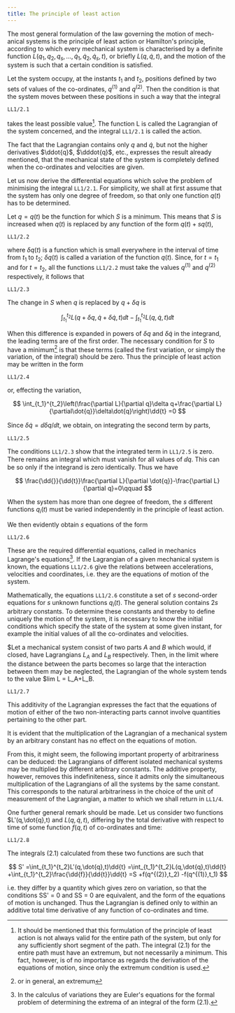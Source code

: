 ```yaml
---
title: The principle of least action
---
```


The most general formulation of the law governing the motion of mech-
anical systems is the principle of least action or Hamilton's principle, according to which every mechanical system is characterised by a definite function
$L(q_1,q_2,q_s,...,\dot{q}_1,\dot{q}_2,\dot{q}_s,t)$, or briefly $L(q,\dot{q},t)$, and the motion of the system is such that a certain condition is satisfied.

Let the system occupy, at the instants $t_1$ and $t_2$, positions defined by two
sets of values of the co-ordinates, $q^{(1)}$ and $q^{(2)}$. Then the condition is that the system moves between these positions in such a way that the integral

```load
LL1/2.1
```

takes the least possible value[^1]. The function L is called the Lagrangian of the system concerned, and the integral `LL1/2.1` is called the action.

The fact that the Lagrangian contains only $q$ and $\dot{q}$, but not the higher
derivatives $\ddot{q}$, $\dddot{q}$, etc., expresses the result already mentioned, that the mechanical state of the system is completely defined when the co-ordinates and velocities are given.

Let us now derive the differential equations which solve the problem of minimising the integral `LL1/2.1`. For simplicity, we shall at first assume that the system has only one degree of freedom, so that only one function $q(t)$ has to
be determined.

Let $q = q(t)$ be the function for which $S$ is a minimum. This means that $S$ is increased when $q(t)$ is replaced by any function of the form $q(t)+sq(t)$, 

```load
LL1/2.2
```

where $\delta q(t)$ is a function which is small everywhere in the interval of time from $t_1$ to $t_2$; $\delta q(t)$ is called a variation of the function $q(t)$. Since, for $t = t_1$ and for $t = t_2$, all the functions `LL1/2.2` must take the values $q^{(1)}$ and $q^{(2)}$ respectively, it follows that

```load
LL1/2.3
```

The change in $S$ when $q$ is replaced by $q + \delta q$ is

$$
\int_{t_1}^{t_2}L(q+\delta q,\dot q+\delta \dot{q}, t)\dd{t}
-\int_{t_1}^{t_2}L(q,\dot q, t)\dd{t}
$$

When this difference is expanded in powers of $\delta q$ and $\delta\dot{q}$ in the integrand, the leading terms are of the first order. The necessary condition for $S$ to have a minimum[^2] is that these terms (called the first variation, or simply the variation, of the integral) should be zero. Thus the principle of least action may be written in the form

```load
LL1/2.4
```

or, effecting the variation,

$$
\int_{t_1}^{t_2}\left(\frac{\partial L}{\partial q}\delta q+\frac{\partial L}{\partial\dot{q}}\delta\dot{q}\right)\dd{t}
=0
$$

Since $\delta\dot{q} = \dd{\delta q}/\dd{t}$, we obtain, on integrating the second term by parts,

```load
LL1/2.5
```

The conditions `LL1/2.3` show that the integrated term in `LL1/2.5` is zero. There remains an integral which must vanish for all values of $\dd{q}$. This can be so only if the integrand is zero identically. Thus we have

$$
\frac{\dd{}}{\dd{t}}\frac{\partial L}{\partial \dot{q}}-\frac{\partial L}{\partial q}=0\qquad
$$

When the system has more than one degree of freedom, the $s$ different
functions $q_i(t)$ must be varied independently in the principle of least action.

We then evidently obtain $s$ equations of the form

```load
LL1/2.6
```

These are the required differential equations, called in mechanics Lagrange's equations[^3]. If the Lagrangian of a given mechanical system is known, the equations `LL1/2.6` give the relations between accelerations, velocities and coordinates, i.e. they are the equations of motion of the system.

Mathematically, the equations `LL1/2.6` constitute a set of $s$ second-order equations for $s$ unknown functions $q_i(t)$. The general solution contains $2s$ arbitrary constants. To determine these constants and thereby to define uniquely the motion of the system, it is necessary to know the initial conditions which specify the state of the system at some given instant, for example the initial values of all the co-ordinates and velocities.

$Let a mechanical system consist of two parts $A$ and $B$ which would, if closed, have Lagrangians $L_A$ and $L_B$ respectively. Then, in the limit where the distance between the parts becomes so large that the interaction between them may be neglected, the Lagrangian of the whole system tends to the value $lim L = L_A+L_B.

```load
LL1/2.7
```

This additivity of the Lagrangian expresses the fact that the equations of motion of either of the two non-interacting parts cannot involve quantities pertaining to the other part.

It is evident that the multiplication of the Lagrangian of a mechanical system by an arbitrary constant has no effect on the equations of motion.

From this, it might seem, the following important property of arbitrariness can be deduced: the Lagrangians of different isolated mechanical systems may be multiplied by different arbitrary constants. The additive property, however, removes this indefiniteness, since it admits only the simultaneous multiplication of the Lagrangians of all the systems by the same constant.  This corresponds to the natural arbitrariness in the choice of the unit of measurement of the Lagrangian, a matter to which we shall return in `LL1/4`.

One further general remark should be made. Let us consider two functions $L'(q,\dot{q},t) and $L(q,\dot{q},t)$, differing by the total derivative with respect to time of some function $f(q,t)$ of co-ordinates and time:

```load
LL1/2.8
```

The integrals (2.1) calculated from these two functions are such that

$$
S'
=\int_{t_1}^{t_2}L'(q,\dot{q},t)\dd{t}
=\int_{t_1}^{t_2}L(q,\dot{q},t)\dd{t}
+\int_{t_1}^{t_2}\frac{\dd{f}}{\dd{t}}\dd{t}
=S
+f(q^{(2)},t_2)
-f(q^{(1)},t_1)
$$

i.e. they differ by a quantity which gives zero on variation, so that the conditions SS' = 0 and SS = 0 are equivalent, and the form of the equations of
motion is unchanged. Thus the Lagrangian is defined only to within an
additive total time derivative of any function of co-ordinates and time.


[^1]: It should be mentioned that this formulation of the principle of least action is not always valid for the entire path of the system, but only for any sufficiently short segment of the path.  The integral (2.1) for the entire path must have an extremum, but not necessarily a minimum.  This fact, however, is of no importance as regards the derivation of the equations of motion, since only the extremum condition is used.
[^2]: or in general, an extremum
[^3]: In the calculus of variations they are Euler's equations for the formal problem of determining the extrema of an integral of the form (2.1).
